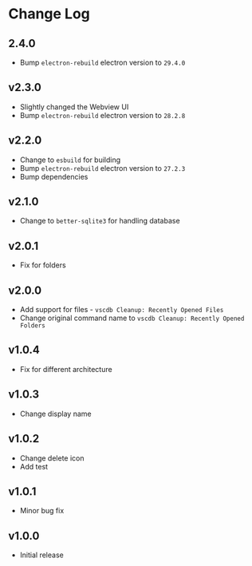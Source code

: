 # Change Log

## 2.4.0

- Bump `electron-rebuild` electron version to `29.4.0`

## v2.3.0

- Slightly changed the Webview UI
- Bump `electron-rebuild` electron version to `28.2.8`

## v2.2.0

- Change to `esbuild` for building
- Bump `electron-rebuild` electron version to `27.2.3`
- Bump dependencies

## v2.1.0

- Change to `better-sqlite3` for handling database

## v2.0.1

- Fix for folders

## v2.0.0

- Add support for files - `vscdb Cleanup: Recently Opened Files`
- Change original command name to `vscdb Cleanup: Recently Opened Folders`

## v1.0.4

- Fix for different architecture

## v1.0.3

- Change display name

## v1.0.2

- Change delete icon
- Add test

## v1.0.1

- Minor bug fix

## v1.0.0

- Initial release
